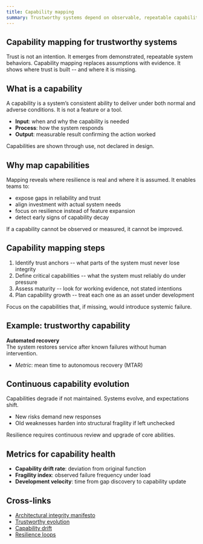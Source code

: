 ```yaml
---
title: Capability mapping
summary: Trustworthy systems depend on observable, repeatable capabilities. Capability mapping makes that trust visible and maintainable.
---
```


## Capability mapping for trustworthy systems

Trust is not an intention. It emerges from demonstrated, repeatable system behaviors. Capability mapping replaces assumptions with evidence. It shows where trust is built -- and where it is missing.

## What is a capability

A capability is a system’s consistent ability to deliver under both normal and adverse conditions. It is not a feature or a tool.

- **Input**: when and why the capability is needed  
- **Process**: how the system responds  
- **Output**: measurable result confirming the action worked

Capabilities are shown through use, not declared in design.

## Why map capabilities

Mapping reveals where resilience is real and where it is assumed. It enables teams to:

- expose gaps in reliability and trust  
- align investment with actual system needs  
- focus on resilience instead of feature expansion  
- detect early signs of capability decay

If a capability cannot be observed or measured, it cannot be improved.

## Capability mapping steps

1. Identify trust anchors -- what parts of the system must never lose integrity  
2. Define critical capabilities -- what the system must reliably do under pressure  
3. Assess maturity -- look for working evidence, not stated intentions  
4. Plan capability growth -- treat each one as an asset under development

Focus on the capabilities that, if missing, would introduce systemic failure.

## Example: trustworthy capability

**Automated recovery**  
The system restores service after known failures without human intervention.

- *Metric*: mean time to autonomous recovery (MTAR)

## Continuous capability evolution

Capabilities degrade if not maintained. Systems evolve, and expectations shift.

- New risks demand new responses  
- Old weaknesses harden into structural fragility if left unchecked

Resilience requires continuous review and upgrade of core abilities.

## Metrics for capability health

- **Capability drift rate**: deviation from original function  
- **Fragility index**: observed failure frequency under load  
- **Development velocity**: time from gap discovery to capability update

## Cross-links

- [Architectural integrity manifesto](../essays/architectural-integrity/Architectural%20integrity%20manifesto.md)  
- [Trustworthy evolution](../systems-under-drift/Trustworthy%20evolution.md)  
- [Capability drift](../notes/Capability%20drift.%20The%20hidden%20risk%20in%20long-lived%20systems.md)  
- [Resilience loops](../systems-under-drift/Resilience%20loops.md)
